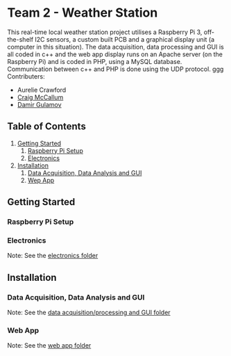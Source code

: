 # Team 2 - Weather Station

This real-time local weather station project utilises a Raspberry Pi 3, off-the-shelf I2C sensors, a custom built PCB and a graphical display unit (a computer in this situation). The data acquisition, data processing and GUI is all coded in c++ and the web app display runs on an Apache server (on the Raspberry Pi) and is coded in PHP, using a MySQL database. Communication between c++ and PHP is done using the UDP protocol.
ggg
Contributers:
* Aurelie Crawford 
* [Craig McCallum](https://github.com/craigmccallum/)
* [Damir Gulamov](https://github.com/damir2020)



## Table of Contents
1. [Getting Started](#start)
   1. [Raspberry Pi Setup](#raspi)
   2. [Electronics](#electro)
2. [Installation](#install)
   1. [Data Acquisition, Data Analysis and GUI](#data)
   2. [Wep App](#web)



## Getting Started <a name="start"></a>
### Raspberry Pi Setup <a name="raspi"></a>


### Electronics <a name="electro"></a>
Note: See the [electronics folder](01_electronics)



## Installation <a name="install"></a>
### Data Acquisition, Data Analysis and GUI <a name="data"></a>
Note: See the [data acquisition/processing and GUI folder](02_data_processing_and_gui)


### Web App <a name="web"></a>
Note: See the [web app folder](03_web_app)
